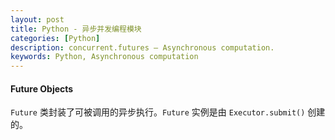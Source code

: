 ```yaml
---
layout: post
title: Python - 异步并发编程模块
categories: [Python]
description: concurrent.futures — Asynchronous computation.
keywords: Python, Asynchronous computation
---
```


#### Future Objects

`Future` 类封装了可被调用的异步执行。`Future` 实例是由 `Executor.submit()` 创建的。


